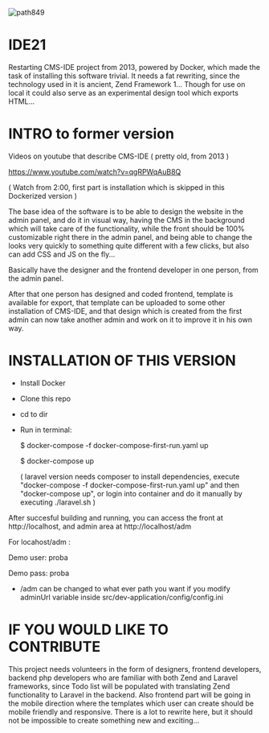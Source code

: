 
![path849](https://user-images.githubusercontent.com/1038256/114278999-ab6cab00-9a32-11eb-8ecb-4f7e3cd6ee29.png)

# IDE21
Restarting CMS-IDE project from 2013, powered by Docker, which made the task of installing this software trivial. It needs a fat rewriting, since the technology used in it is ancient, Zend Framework 1... Though for use on local it could also serve as an experimental design tool which exports HTML...

# INTRO to former version
Videos on youtube that describe CMS-IDE ( pretty old, from 2013 )

https://www.youtube.com/watch?v=qgRPWqAuB8Q

( Watch from 2:00, first part is installation which is skipped in this Dockerized version )

The base idea of the software is to be able to design the website in the admin panel, and do it in visual way, having the CMS in the background which will take care of the functionality, while the front should be 100% customizable right there in the admin panel, and being able to change the looks very quickly to something quite different with a few clicks, but also can add CSS and JS on the fly...

Basically have the designer and the frontend developer in one person, from the admin panel.

After that one person has designed and coded frontend, template is available for export, that template can be uploaded to some other installation of CMS-IDE, and that design which is created from the first admin can now take another admin and work on it to improve it in his own way.

# INSTALLATION OF THIS VERSION

- Install Docker
- Clone this repo
- cd to dir
- Run in terminal:

  $ docker-compose -f docker-compose-first-run.yaml up

  $ docker-compose up

  ( laravel version needs composer to install dependencies, execute "docker-compose -f docker-compose-first-run.yaml up" and then "docker-compose up", or login into container and do it manually by executing ./laravel.sh )

After succesful building and running, you can access the front at http://localhost, and admin area at http://localhost/adm


For locahost/adm :

Demo user:  proba

Demo pass:  proba

*  /adm can be changed to what ever path you want if you modify adminUrl variable inside src/dev-application/config/config.ini


# IF YOU WOULD LIKE TO CONTRIBUTE
This project needs volunteers in the form of designers, frontend developers, backend php developers who are familiar with both Zend and Laravel frameworks, since Todo list will be populated with translating Zend functionality to Laravel in the backend. Also frontend part will be going in the mobile direction where the templates which user can create should be mobile friendly and responsive.
There is a lot to rewrite here, but it should not be impossible to create something new and exciting...
